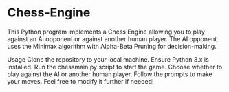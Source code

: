 # Chess-Engine

This Python program implements a Chess Engine allowing you to play against an AI opponent or against another human player. The AI opponent uses the Minimax algorithm with Alpha-Beta Pruning for decision-making.

Usage
Clone the repository to your local machine.
Ensure Python 3.x is installed.
Run the chessmain.py script to start the game.
Choose whether to play against the AI or another human player.
Follow the prompts to make your moves.
Feel free to modify it further if needed!
